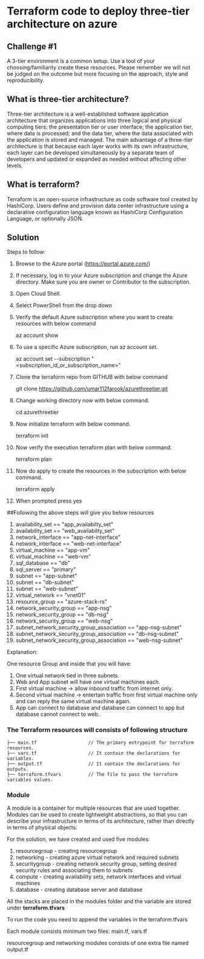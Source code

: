 # Terraform code to deploy three-tier architecture on azure


## Challenge #1

A 3-tier environment is a common setup. Use a tool of your choosing/familiarity create these resources. Please remember we will not be judged on the outcome but more focusing on the approach, style and reproducibility.


## What is three-tier architecture?
Three-tier architecture is a well-established software application architecture that organizes applications into three logical and physical computing tiers: the presentation tier or user interface; the application tier, where data is processed; and the data tier, where the data associated with the application is stored and managed.
The main advantage of a three-tier architecture is that because each layer works with its own infrastructure, each layer can be developed simultaneously by a separate team of developers and updated or expanded as needed without affecting other levels.

## What is terraform?
Terraform is an open-source infrastructure as code software tool created by HashiCorp. Users define and provision data center infrastructure using a declarative configuration language known as HashiCorp Configuration Language, or optionally JSON.


## Solution

Steps to follow:

1. Browse to the Azure portal (https://portal.azure.com/)
2. If necessary, log in to your Azure subscription and change the Azure directory. Make sure you are owner or Contributor to the subscription.
3. Open Cloud Shell.
4. Select PowerShell from the drop down
5. Verify the default Azure subscription where you want to create resources with below command 

	az account show
	
6. To use a specific Azure subscription, run az account set. 

	az account set --subscription "<subscription_id_or_subscription_name>"
	
7. Clone the terraform repo from GITHUB with below command 

	git clone https://github.com/umar112farook/azurethreetier.git

8. Change working directory now with below command.

	cd azurethreetier
	
9. Now initialize terraform with below command.

	terraform init
	
10. Now verify the execution terraform plan with below command.

	terraform plan
	
11. Now do apply to create the resources in the subscription with below command.

	terraform apply
	
12. When prompted press yes



##Following the above steps will give you below resources

1. availability_set == "app_availabilty_set"
2. availability_set == "web_availabilty_set"
3. network_interface == "app-net-interface"
4. network_interface == "web-net-interface"
5. virtual_machine == "app-vm"
6. virtual_machine == "web-vm"
7. sql_database == "db"
8. sql_server == "primary"
9. subnet == "app-subnet"
10. subnet == "db-subnet"
11. subnet == "web-subnet"
12. virtual_network == "vnet01"
13. resource_group == "azure-stack-rs"
14. network_security_group == "app-nsg"
15. network_security_group == "db-nsg"
16. network_security_group == "web-nsg"
17. subnet_network_security_group_association == "app-nsg-subnet"
18. subnet_network_security_group_association == "db-nsg-subnet"
19. subnet_network_security_group_association == "web-nsg-subnet"



Explanation:

One resource Group and inside that you will have:

1. One virtual network tied in three subnets.
2. Web and App subnet will have one virtual machines each.
3. First virtual machine -> allow inbound traffic from internet only.
4. Second virtual machine -> entertain traffic from first virtual machine only and can reply the same virtual machine again.
5. App can connect to database and database can connect to app but database cannot connect to web.


### The Terraform resources will consists of following structure

```
├── main.tf                   // The primary entrypoint for terraform resources.
├── vars.tf                   // It contain the declarations for variables.
├── output.tf                 // It contain the declarations for outputs.
├── terraform.tfvars          // The file to pass the terraform variables values.
```

### Module

A module is a container for multiple resources that are used together. Modules can be used to create lightweight abstractions, so that you can describe your infrastructure in terms of its architecture, rather than directly in terms of physical objects.

For the solution, we have created and used five modules:
1. resourcegroup - creating resourcegroup
2. networking - creating azure virtual network and required subnets
3. securitygroup - creating network security group, setting desired security rules and associating them to subnets
4. compute - creating availability sets, network interfaces and virtual machines
5. database - creating database server and database

All the stacks are placed in the modules folder and the variable are stored under **terraform.tfvars**

To run the code you need to append the variables in the terraform.tfvars

Each module consists minimum two files: main.tf, vars.tf

resourcegroup and networking modules consists of one extra file named output.tf
